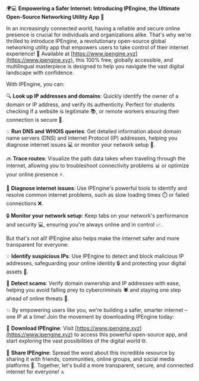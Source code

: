 🌍💻 **Empowering a Safer Internet: Introducing IPEngine, the Ultimate Open-Source Networking Utility App** 🚀

In an increasingly connected world, having a reliable and secure online presence is crucial for individuals and organizations alike. That's why we're thrilled to introduce IPEngine, a revolutionary open-source global networking utility app that empowers users to take control of their internet experience! 🔑 Available at [https://www.ipengine.xyz](https://www.ipengine.xyz), this 100% free, globally accessible, and multilingual masterpiece is designed to help you navigate the vast digital landscape with confidence.

With IPEngine, you can:

🔍 **Look up IP addresses and domains**: Quickly identify the owner of a domain or IP address, and verify its authenticity. Perfect for students checking if a website is legitimate 📚, or remote workers ensuring their connection is secure 🏢.

💡 **Run DNS and WHOIS queries**: Get detailed information about domain name servers (DNS) and Internet Protocol (IP) addresses, helping you diagnose internet issues 💻 or monitor your network setup 🔧.

🔜 **Trace routes**: Visualize the path data takes when traveling through the internet, allowing you to troubleshoot connectivity problems 📊 or optimize your online presence ⚡️.

💯 **Diagnose internet issues**: Use IPEngine's powerful tools to identify and resolve common internet problems, such as slow loading times ⏱️ or failed connections ❌.

🔒 **Monitor your network setup**: Keep tabs on your network's performance and security 💻, ensuring you're always online and in control 📈.

But that's not all! IPEngine also helps make the internet safer and more transparent for everyone:

💡 **Identify suspicious IPs**: Use IPEngine to detect and block malicious IP addresses, safeguarding your online identity 🔒 and protecting your digital assets 💸.

🚫 **Detect scams**: Verify domain ownership and IP addresses with ease, helping you avoid falling prey to cybercriminals 🕷️ and staying one step ahead of online threats 👻.

💥 By empowering users like you, we're building a safer, smarter internet – one IP at a time! Join the movement by downloading IPEngine today:

📲 **Download IPEngine**: Visit [https://www.ipengine.xyz](https://www.ipengine.xyz) to access this powerful open-source app, and start exploring the vast possibilities of the digital world 🌐.

💬 **Share IPEngine**: Spread the word about this incredible resource by sharing it with friends, communities, online groups, and social media platforms 📱. Together, let's build a more transparent, secure, and connected internet for everyone! 🔝